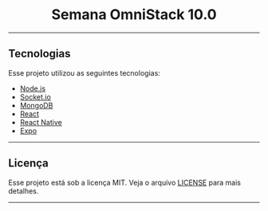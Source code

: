 <h1 align="center">
  Semana OmniStack 10.0
</h1>

---
## Tecnologias

Esse projeto utilizou as seguintes tecnologias:

- [Node.js](https://nodejs.org/en/)
- [Socket.io](https://socket.io/)
- [MongoDB](https://www.mongodb.com/)
- [React](https://reactjs.org)
- [React Native](https://facebook.github.io/react-native/)
- [Expo](https://expo.io/)

---
## Licença

Esse projeto está sob a licença MIT. Veja o arquivo [LICENSE](LICENSE.md) para mais detalhes.

---
